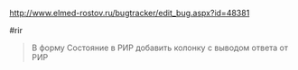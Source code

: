http://www.elmed-rostov.ru/bugtracker/edit_bug.aspx?id=48381

#rir

>	В форму Состояние в РИР добавить колонку с выводом ответа от РИР
